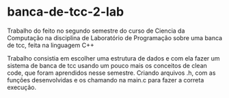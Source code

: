 # banca-de-tcc-2-lab
Trabalho do  feito no segundo semestre do curso de Ciencia da Computação na disciplina de Laboratório de Programação sobre uma banca de tcc, feita na linguagem C++

Trabalho consistia em escolher uma estrutura de dados e com ela fazer um sistema de banca de tcc usando um pouco mais os conceitos de clean code, que foram aprendidos nesse semestre. Criando arquivos .h, com as funções desenvolvidas e os chamando na main.c para fazer a correta execução.
